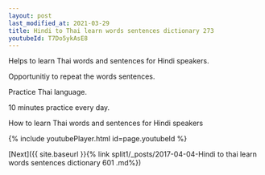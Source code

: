 ```yaml
---
layout: post
last_modified_at: 2021-03-29
title: Hindi to Thai learn words sentences dictionary 273 
youtubeId: T7Do5ykAsE8
---
```

 
 
Helps to learn Thai words and sentences for Hindi speakers.

Opportunitiy to repeat the words sentences. 

Practice Thai language. 
 
10 minutes practice every day. 
 
How to learn Thai words and sentences for Hindi speakers 
 
{% include youtubePlayer.html id=page.youtubeId %}
 
 
[Next]({{ site.baseurl }}{% link  split1/_posts/2017-04-04-Hindi to thai learn words sentences dictionary 601 .md%})
 
